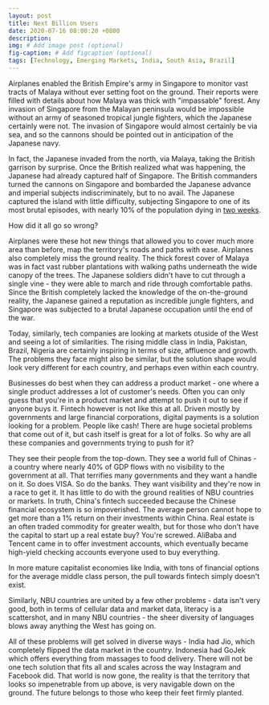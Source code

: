 ```yaml
---
layout: post
title: Next Billion Users
date: 2020-07-16 08:00:20 +0800
description: 
img: # Add image post (optional)
fig-caption: # Add figcaption (optional)
tags: [Technology, Emerging Markets, India, South Asia, Brazil]
---
```


Airplanes enabled the British Empire's army in Singapore to monitor vast tracts of Malaya without ever setting foot on the ground. Their reports were filled with details about how Malaya was thick with "impassable" forest. Any invasion of Singapore from the Malayan peninsula would be impossible without an army of seasoned tropical jungle fighters, which the Japanese certainly were not. The invasion of Singapore would almost certainly be via sea, and so the cannons should be pointed out in anticipation of the Japanese navy.

In fact, the Japanese invaded from the north, via Malaya, taking the British garrison by surprise. Once the British realized what was happening, the Japanese had already captured half of Singapore. The British commanders turned the cannons on Singapore and bombarded the Japanese advance and imperial subjects indiscriminately, but to no avail. The Japanese captured the island with little difficulty, subjecting Singapore to one of its most brutal episodes, with nearly 10% of the population dying in [two weeks](https://en.wikipedia.org/wiki/Sook_Ching).

How did it all go so wrong?

Airplanes were these hot new things that allowed you to cover much more area than before, map the territory's roads and paths with ease. Airplanes also completely miss the ground reality. The thick forest cover of Malaya was in fact vast rubber plantations with walking paths underneath the wide canopy of the trees. The Japanese soldiers didn't have to cut through a single vine - they were able to march and ride through comfortable paths. Since the British completely lacked the knowledge of the on-the-ground reality, the Japanese gained a reputation as incredible jungle fighters, and Singapore was subjected to a brutal Japanese occupation until the end of the war.

Today, similarly, tech companies are looking at markets otuside of the West and seeing a lot of similarities. The rising middle class in India, Pakistan, Brazil, Nigeria are certainly inspiring in terms of size, affluence and growth. The problems they face might also be similar, but the solution shape would look very different for each country, and perhaps even within each country.

Businesses do best when they can address a product market - one where a single product addresses a lot of customer's needs. Often you can only guess that you're in a product market and attempt to push it out to see if anyone buys it. Fintech however is not like this at all. Driven mostly by governments and large financial corporations, digital payments is a solution looking for a problem. People like cash! There are huge societal problems that come out of it, but cash itself is great for a lot of folks. So why are all these companies and governments trying to push for it?

They see their people from the top-down. They see a world full of Chinas - a country where nearly 40% of GDP flows with no visibility to the government at all. That terrifies many governments and they want a handle on it. So does VISA. So do the banks. They want visibility and they're now in a race to get it. It has little to do with the ground realities of NBU countries or markets. In truth, China's fintech succeeded because the Chinese financial ecosystem is so impoverished. The average person cannot hope to get more than a 1% return on their investments within China. Real estate is an often traded commodity for greater wealth, but for those who don't have the capital to start up a real estate buy? You're screwed. AliBaba and Tencent came in to offer investment accounts, which eventually became high-yield checking accounts everyone used to buy everything.

In more mature capitalist economies like India, with tons of financial options for the average middle class person, the pull towards fintech simply doesn't exist.

Similarly, NBU countries are united by a few other problems - data isn't very good, both in terms of cellular data and market data, literacy is a scattershot, and in many NBU countries - the sheer diversity of languages blows away anything the West has going on.

All of these problems will get solved in diverse ways - India had Jio, which completely flipped the data market in the country. Indonesia had GoJek which offers everything from massages to food delivery. There will not be one tech solution that fits all and scales across the way Instagram and Facebook did. That world is now gone, the reality is that the territory that looks so impenetrable from up above, is very navigable down on the ground. The future belongs to those who keep their feet firmly planted.

